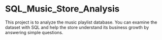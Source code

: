 # SQL_Music_Store_Analysis
This project is to analyze the music playlist database. You can examine the dataset with SQL and help the store understand its business growth by answering simple questions.
